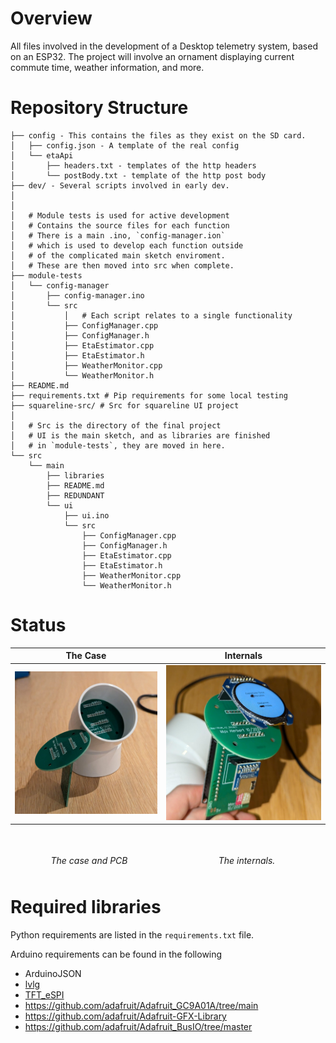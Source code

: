 # Overview
All files involved in the development of a Desktop telemetry system, based on an ESP32. 
The project will involve an ornament displaying current commute time, weather information, and more. 


# Repository Structure
``` tree
├── config - This contains the files as they exist on the SD card.
│   ├── config.json - A template of the real config
│   └── etaApi
│       ├── headers.txt - templates of the http headers
│       └── postBody.txt - template of the http post body
├── dev/ - Several scripts involved in early dev.
│
│
│   # Module tests is used for active development
│   # Contains the source files for each function
│   # There is a main .ino, `config-manager.ion` 
│   # which is used to develop each function outside
│   # of the complicated main sketch enviroment.
│   # These are then moved into src when complete.
├── module-tests
│   └── config-manager
│       ├── config-manager.ino
│       └── src
│           │   # Each script relates to a single functionality
│           ├── ConfigManager.cpp   
│           ├── ConfigManager.h 
│           ├── EtaEstimator.cpp
│           ├── EtaEstimator.h
│           ├── WeatherMonitor.cpp
│           └── WeatherMonitor.h
├── README.md
├── requirements.txt # Pip requirements for some local testing
├── squareline-src/ # Src for squareline UI project
│ 
│   # Src is the directory of the final project
│   # UI is the main sketch, and as libraries are finished 
│   # in `module-tests`, they are moved in here.
└── src
    └── main
        ├── libraries
        ├── README.md
        ├── REDUNDANT
        └── ui
            ├── ui.ino   
            └── src
                ├── ConfigManager.cpp
                ├── ConfigManager.h
                ├── EtaEstimator.cpp
                ├── EtaEstimator.h
                ├── WeatherMonitor.cpp
                └── WeatherMonitor.h
```

# Status
The Case      |	  Internals
:-------------------------:|:-------------------------:
![PCBs](docs/images/pcb-case.jpg "PCB") |  ![Internal](docs/images/screen-on.jpg "Internals")

<div style="display: flex; align-items: flex-start; width: 100%;">
  <div style="flex: 1; padding: 10px;">
    <figure style="margin: 0;">
      <img src="/MaxHerbs/desktop-telemetry/raw/main/docs/images/pcb-case.jpg" alt="" style="width: 100%;">
      <figcaption style="text-align: center; margin-top: 8px; font-style: italic;">The case and PCB</figcaption>
    </figure>
  </div>

  <div style="flex: 1; padding: 10px;">
    <figure style="margin: 0;">
      <img src="/MaxHerbs/desktop-telemetry/raw/main/docs/images/screen-on.jpg" alt="" style="width: 100%;">
      <figcaption style="text-align: center; margin-top: 8px; font-style: italic;">The internals.</figcaption>
    </figure>
  </div>
</div>


# Required libraries
Python requirements are listed in the `requirements.txt` file.

Arduino requirements can be found in the following

- ArduinoJSON
- [lvlg](https://docs.lvgl.io/8.1/get-started/arduino.html#get-the-lvgl-arduino-library)
- [TFT_eSPI](https://github.com/Bodmer/TFT_eSPI)
- https://github.com/adafruit/Adafruit_GC9A01A/tree/main 
- https://github.com/adafruit/Adafruit-GFX-Library
- https://github.com/adafruit/Adafruit_BusIO/tree/master